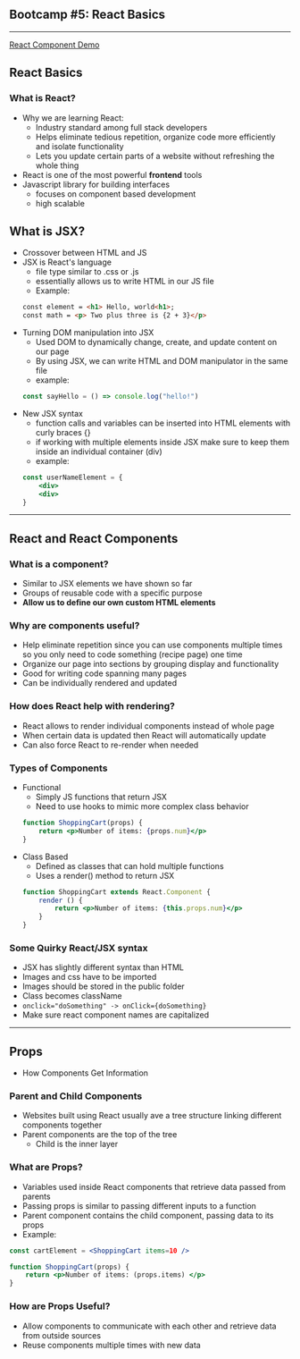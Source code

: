 ## Bootcamp #5: React Basics
---
[React Component Demo](https://github.com/ctperry0301/react-component-demo)
## React Basics
### What is React?
- Why we are learning React:
    - Industry standard among full stack developers
    - Helps eliminate tedious repetition, organize code more efficiently and isolate functionality
    - Lets you update certain parts of a website without refreshing the whole thing
- React is one of the most powerful **frontend** tools 
- Javascript library for building interfaces
    - focuses on component based development
    - high scalable
## What is JSX?
- Crossover between HTML and JS
- JSX is React's language
    - file type similar to .css or .js
    - essentially allows us to write HTML in our JS file
    - Example: 
    ```html
    const element = <h1> Hello, world<h1>;
    const math = <p> Two plus three is {2 + 3}</p>
    ```
- Turning DOM manipulation into JSX
    - Used DOM to dynamically change, create, and update content on our page
    - By using JSX, we can write HTML and DOM manipulator in the same file
    - example:
    ```jsx
    const sayHello = () => console.log("hello!")
    ```
- New JSX syntax
    - function calls and variables can be inserted into HTML elements with curly braces {}
    - if working with multiple elements inside JSX make sure to keep them inside an individual container (div)
    - example:
    ```jsx
    const userNameElement = {
        <div>
        <div>
    }
    ```
---
## React and React Components
### What is a component?
- Similar to JSX elements we have shown so far
- Groups of reusable code with a specific purpose
- **Allow us to define our own custom HTML elements**
### Why are components useful?
- Help eliminate repetition since you can use components multiple times so you only need to code something (recipe page) one time
- Organize our page into sections by grouping display and functionality
- Good for writing code spanning many pages
- Can be individually rendered and updated
### How does React help with rendering?
- React allows to render individual components instead of whole page
- When certain data is updated then React will automatically update
- Can also force React to re-render when needed
### Types of Components
- Functional
    - Simply JS functions that return JSX
    - Need to use hooks to mimic more complex class behavior
    ```jsx
    function ShoppingCart(props) {
        return <p>Number of items: {props.num}</p>
    }
    ```
- Class Based
    - Defined as classes that can hold multiple functions
    - Uses a render() method to return JSX
    ```jsx
    function ShoppingCart extends React.Component {
        render () {
            return <p>Number of items: {this.props.num}</p>
        }
    }
    ```
### Some Quirky React/JSX syntax
- JSX has slightly different syntax than HTML
- Images and css have to be imported
- Images should be stored in the public folder
- Class becomes className
- ```onclick="doSomething" -> onClick={doSomething}```
- Make sure react component names are capitalized
---
## Props
- How Components Get Information
### Parent and Child Components
- Websites built using React usually ave a tree structure linking different components together
- Parent components are the top of the tree
    - Child is the inner layer
### What are Props?
- Variables used inside React components that retrieve data passed from parents
- Passing props is similar to passing different inputs to a function
- Parent component contains the child component, passing data to its props
- Example:
```jsx
const cartElement = <ShoppingCart items=10 />

function ShoppingCart(props) {
    return <p>Number of items: (props.items) </p>
}
```
### How are Props Useful?
- Allow components to communicate with each other and retrieve data from outside sources
- Reuse components multiple times with new data
